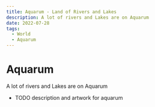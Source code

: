 ```yaml
---
title: Aquarum - Land of Rivers and Lakes
description: A lot of rivers and Lakes are on Aquarum
date: 2022-07-28
tags:
  - World
  - Aquarum
---
```


# Aquarum

A lot of rivers and Lakes are on Aquarum

- TODO description and artwork for aquarum